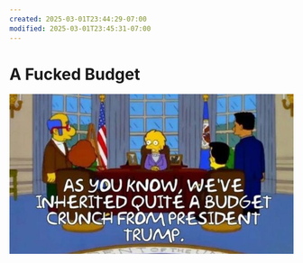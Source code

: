 ```yaml
---
created: 2025-03-01T23:44:29-07:00
modified: 2025-03-01T23:45:31-07:00
---
```


# A Fucked Budget

![Image](./b743d9cc1bed7255e34215f4dbff5031.jpg)
